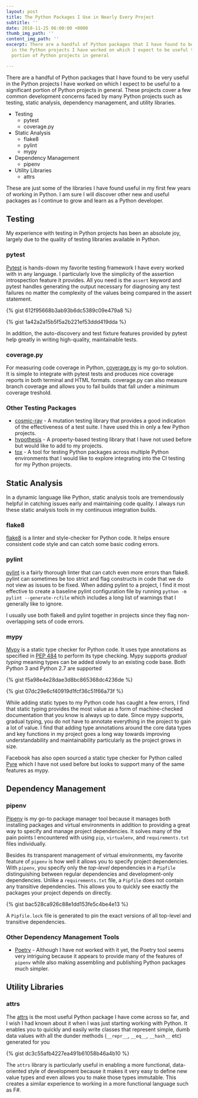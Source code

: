 ```yaml
---
layout: post
title: The Python Packages I Use in Nearly Every Project
subtitle: ''
date: 2018-11-25 06:00:00 +0000
thumb_img_path: ''
content_img_path: ''
excerpt: There are a handful of Python packages that I have found to be very useful
  in the Python projects I have worked on which I expect to be useful to a significant
  portion of Python projects in general

---
```

There are a handful of Python packages that I have found to be very useful in the Python projects I have worked on which I expect to be useful to a significant portion of Python projects in general. These projects cover a few common development concerns faced by many Python projects such as testing, static analysis, dependency management, and utility libraries.

- Testing
    - pytest
    - coverage.py
- Static Analysis
    - flake8
    - pylint
    - mypy
- Dependency Management
    - pipenv
- Utility Libraries
    - attrs

These are just some of the libraries I have found useful in my first few years of working in Python. I am sure I will discover other new and useful packages as I continue to grow and learn as a Python developer.

## Testing

My experience with testing in Python projects has been an absolute joy, largely due to the quality of testing libraries available in Python.

### pytest

[Pytest](https://docs.pytest.org/en/latest/) is hands-down my favorite testing framework I have every worked with in any language. I particularly love the simplicity of the assertion introspection feature it provides. All you need is the `assert` keyword and pytest handles generating the output necessary for diagnosing any test failures no matter the complexity of the values being compared in the assert statement.

{% gist 612f95668b3ab93b6dc5389c09e479a8 %}

{% gist 1a42a2a15b5f5a2b221ef53ddd419dda %}

In addition, the auto-discovery and test fixture features provided by pytest help greatly in writing high-quality, maintainable tests.

### coverage.py

For measuring code coverage in Python, [coverage.py](https://coverage.readthedocs.io/en/latest/) is my go-to solution. It is simple to integrate with pytest tests and produces nice coverage reports in both terminal and HTML formats. coverage.py can also measure branch coverage and allows you to fail builds that fall under a minimum coverage treshold.

### Other Testing Packages

- [cosmic-ray](https://cosmic-ray.readthedocs.io/en/latest/index.html) - A mutation testing library that provides a good indication of the effectiveness of a test suite. I have used this in only a few Python projects.
- [hypothesis](https://hypothesis.readthedocs.io/en/latest/) - A property-based testing library that I have not used before but would like to add to my projects.
- [tox](https://tox.readthedocs.io/en/latest/) - A tool for testing Python packages across multiple Python environments that I would like to explore integrating into the CI testing for my Python projects.

## Static Analysis

In a dynamic language like Python, static analysis tools are tremendously helpful in catching issues early and maintaining code quality. I always run these static analysis tools in my continuous integration builds.

### flake8

[flake8](http://flake8.pycqa.org/en/latest/index.html) is a linter and style-checker for Python code. It helps ensure consistent code style and can catch some basic coding errors.

### pylint

[pylint](https://www.pylint.org/) is a fairly thorough linter that can catch even more errors than flake8. pylint can sometimes be too strict and flag constructs in code that we do not view as issues to be fixed. When adding pylint to a project, I find it most effective to create a baseline pylint configuration file by running `python -m pylint --generate-rcfile` which includes a long list of warnings that I generally like to ignore.

I usually use both flake8 and pylint together in projects since they flag non-overlapping sets of code errors.

### mypy

[Mypy](http://mypy-lang.org/) is a static type checker for Python code. It uses type annotations as specified in [PEP 484](https://www.python.org/dev/peps/pep-0484/) to perform its type checking. Mypy supports *gradual typing* meaning types can be added slowly to an existing code base. Both Python 3 and Python 2.7 are supported

{% gist f5a98e4e28dae3d8bc865368dc4236de %}

{% gist 07dc29e6cf40919d1fcf36c51f66a73f %}

While adding static types to my Python code has caught a few errors, I find that static typing provides the most value as a form of machine-checked documentation that you know is always up to date. Since mypy supports, gradual typing, you do not have to annotate everything in the project to gain a lot of value. I find  that adding type annotations around the core data types and key functions in my project goes a long way towards improving understandability and maintainability particularly as the project grows in size.

Facebook has also open sourced a static type checker for Python called [Pyre](https://pyre-check.org/) which I have not used before but looks to support many of the same features as mypy.

## Dependency Management

### pipenv

[Pipenv](https://pipenv.readthedocs.io/en/latest/) is my go-to package manager tool because it manages both installing packages and virtual environments in addition to providing a great way to specify and manage project dependencies. It solves many of the pain points I encountered with using `pip`, `virtualenv`, and `requirements.txt` files individually.

Besides its transparent management of virtual environments, my favorite feature of `pipenv` is how well it allows you to specify project dependencies. With `pipenv`, you specify only the *top-level* dependencies in a `Pipfile` distinguishing between regular dependencies and development-only dependencies. Unlike a `requirements.txt` file, a `Pipfile` does not contain any transitive dependencies. This allows you to quickly see exactly the packages your project depends on directly.

{% gist bac528ca926c88e1dd153fe5c4be4e13 %}

A `Pipfile.lock` file is generated to pin the exact versions of all top-level and transitive dependencies.

### Other Dependency Management Tools

- [Poetry](https://poetry.eustace.io/) - Although I have not worked with it yet, the Poetry tool seems very intriguing because it appears to provide many of the features of `pipenv` while also making assembling and publishing Python packages much simpler.

## Utility Libraries

### attrs

The [attrs](https://www.attrs.org/en/stable/) is the most useful Python package I have come across so far, and I wish I had known about it when I was just starting working with Python. It enables you to quickly and easily write classes that represent simple, dumb data values with all the dunder methods (`__repr__`, `__eq__`, `__hash__` etc) generated for you

{% gist dc3c55afb4227ea491b61058b46a4b10 %}

The `attrs` library is particularly useful in enabling a more functional, data-oriented style of development because it makes it very easy to define new value types and even allows you to make those types immutable. This creates a similar experience to working in a more functional language such as F#.